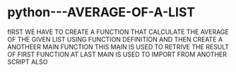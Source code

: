 # python---AVERAGE-OF-A-LIST
fIRST WE HAVE TO CREATE A FUNCTION THAT CALCULATE THE AVERAGE OF THE GIVEN LIST
USING FUNCTION DEFINITION
AND THEN CREATE A ANOTHEER MAIN FUNCTION
THIS MAIN IS USED TO RETRIVE THE RESULT OF FIRST FUNCTION
AT LAST MAIN IS USED TO IMPORT FROM ANOTHER SCRIPT ALSO
